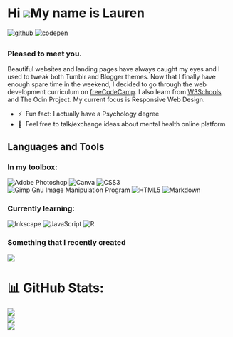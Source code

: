 Hi ![](https://user-images.githubusercontent.com/18350557/176309783-0785949b-9127-417c-8b55-ab5a4333674e.gif)My name is Lauren
==============================================================================================================================

<a href="https://github.com/mn-lauren" target="_blank">
<img src=https://img.shields.io/badge/github-%2324292e.svg?&style=for-the-badge&logo=github&logoColor=white alt=github style="margin-bottom: 5px;" />
</a>
<a href="https://codepen.com/mn-lauren" target="_blank">
<img src=https://img.shields.io/badge/codepen-%23131417.svg?&style=for-the-badge&logo=codepen&logoColor=white alt=codepen style="margin-bottom: 5px;" />
</a>

### Pleased to meet you.  
Beautiful websites and landing pages have always caught my eyes and I used to tweak both Tumblr and Blogger themes. Now that I finally have enough spare time in the weekend, I decided to go through the web development curriculum on [freeCodeCamp](https://www.freecodecamp.org/mn-lauren). I also learn from [W3Schools](https://www.w3profile.com/ren) and The Odin Project. My current focus is Responsive Web Design.  
 
- ⚡  Fun fact: I actually have a Psychology degree  
- 💬  Feel free to talk/exchange ideas about mental health online platform

## Languages and Tools  
### In my toolbox:
![Adobe Photoshop](https://img.shields.io/badge/adobephotoshop-%2331A8FF.svg?style=flat-square&logo=adobephotoshop&logoColor=white) ![Canva](https://img.shields.io/badge/Canva-%2300C4CC.svg?style=flat-square&logo=Canva&logoColor=white) ![CSS3](https://img.shields.io/badge/css3-%231572B6.svg?style=flat-square&logo=css3&logoColor=white) ![Gimp Gnu Image Manipulation Program](https://img.shields.io/badge/Gimp-657D8B?style=flat-square&logo=gimp&logoColor=FFFFFF) ![HTML5](https://img.shields.io/badge/html5-%23E34F26.svg?style=flat-square&logo=html5&logoColor=white) ![Markdown](https://img.shields.io/badge/markdown-%23000000.svg?style=flat-square&logo=markdown&logoColor=white)

### Currently learning:
![Inkscape](https://img.shields.io/badge/Inkscape-e0e0e0?style=flat-square&logo=inkscape&logoColor=080A13) ![JavaScript](https://img.shields.io/badge/javascript-%23323330.svg?style=flat-square&logo=javascript&logoColor=%23F7DF1E) ![R](https://img.shields.io/badge/r-%23276DC3.svg?style=flat-square&logo=r&logoColor=white)

### Something that I recently created
![](https://drive.google.com/uc?id=1GdeBK3L7Ky7HNLXVL0458_gdqYqRhAks)

# 📊 GitHub Stats:
![](https://github-readme-stats.vercel.app/api?username=mn-lauren&theme=default&hide_border=false&include_all_commits=true&count_private=true)<br/>
![](https://github-readme-streak-stats.herokuapp.com/?user=mn-lauren&theme=default&hide_border=false)<br/>
![](https://github-readme-stats.vercel.app/api/top-langs/?username=mn-lauren&theme=default&hide_border=false&include_all_commits=true&count_private=true&layout=compact)

<!-- Proudly created with GPRM ( https://gprm.itsvg.in ) -->
